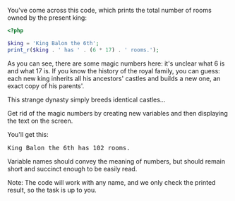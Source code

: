 
You've come across this code, which prints the total number of rooms owned by the present king:

```php
<?php

$king = 'King Balon the 6th';
print_r($king . ' has ' . (6 * 17) . ' rooms.');
```

As you can see, there are some magic numbers here: it's unclear what 6 is and what 17 is. If you know the history of the royal family, you can guess: each new king inherits all his ancestors' castles and builds a new one, an exact copy of his parents'.

This strange dynasty simply breeds identical castles…

Get rid of the magic numbers by creating new variables and then displaying the text on the screen.

You'll get this:

<pre class='hexlet-basics-output'>
King Balon the 6th has 102 rooms.
</pre>

Variable names should convey the meaning of numbers, but should remain short and succinct enough to be easily read.

Note: The code will work with any name, and we only check the printed result, so the task is up to you.
